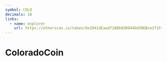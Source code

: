```yaml
---
symbol: COLO
decimals: 18
links:
  - name: explorer
    url: https://etherscan.io/token/0x2941dEaad71ADb02B944bd38EBce2f1F4C9A62Dc
---
```


# ColoradoCoin
